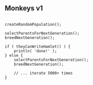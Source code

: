 ## Monkeys v1

<pre class="fragment"><code data-trim lang="javascript">
createRandomPopulation();

selectParentsForNextGeneration();
breedNextGeneration();

if ( theyCanWriteHamlet() ) {
    println( 'done!' );
} else {
    selectParentsForNextGeneration();
    breedNextGeneration();

    // ... iterate 5000+ times
}
</code></pre>